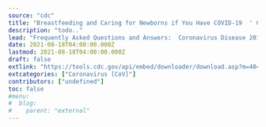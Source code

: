 ```yaml
---
source: "cdc"
title: "Breastfeeding and Caring for Newborns if You Have COVID-19  ' CDC"
description: "todo.."
lead: "Frequently Asked Questions and Answers:  Coronavirus Disease 2019 (COVID-19) and Pregnancy"
date: 2021-08-18T04:00:00.000Z
lastmod: 2021-08-18T04:00:00.000Z
draft: false
extlink: "https://tools.cdc.gov/api/embed/downloader/download.asp?m=404952&c=425987"
extcategories: ["Coronavirus [CoV]"]
contributors: ["undefined"]
toc: false
#menu:
#  blog:
#    parent: "external"
---
```

